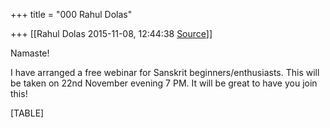 +++
title = "000 Rahul Dolas"

+++
[[Rahul Dolas	2015-11-08, 12:44:38 [Source](https://groups.google.com/g/samskrita/c/tnfE5qUVXng)]]



Namaste!

  

I have arranged a free webinar for Sanskrit beginners/enthusiasts. This will be taken on 22nd November evening 7 PM. It will be great to have you join this!  

  

[TABLE]


